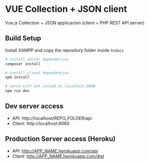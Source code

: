 # VUE Collection + JSON client

Vue.js Collection + JSON applicacion (client + PHP REST API server)

## Build Setup

Install XAMPP and copy the repository folder inside `htdocs`

``` bash
# install server dependencies
composer install

# install client dependencies
npm install

# serve with hot reload at localhost:8080
npm run dev

```

## Dev server access

- API: http://localhost/REPO_FOLDER/api
- Client: http://localhost:8080

## Production Server access (Heroku)

- API: http://APP_NAME.herokuapp.com/api
- Client: http://APP_NAME.herokuapp.com/dist
